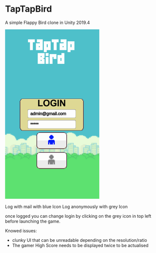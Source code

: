 # TapTapBird
A simple Flappy Bird clone in Unity 2019.4

![alt text](https://github.com/Prandar/TapTapBird/blob/main/Assets/Animations/TapTapBird.gif)

Log with mail with blue Icon
Log anonymously with grey Icon

once logged you can change login by clicking on the grey icon in top left before launching the game.

Knowed issues:
  - clunky UI that can be unreadable depending on the resolution/ratio
  - The gamer High Score needs to be displayed twice to be actualised
